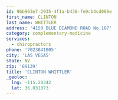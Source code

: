 ```yaml
---
id: 9bb963e7-2935-4f1a-b438-fe9cb4cd066e
first_name: CLINTON
last_name: WHITTLER
address: '4150 BLUE DIAMOND ROAD No.107'
category: complementary-medicine
services:
  - chiropractors
phone: '7023841005'
city: 'LAS VEGAS'
state: NV
zip: '89139'
title: 'CLINTON WHITTLER'
_geoloc:
  lng: -115.20342
  lat: 36.031873
---
```

